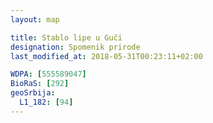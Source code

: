```yaml
---
layout: map

title: Stablo lipe u Guči
designation: Spomenik prirode
last_modified_at: 2018-05-31T00:23:11+02:00

WDPA: [555589047]
BioRaS: [292]
geoSrbija:
  L1_182: [94]
---
```

